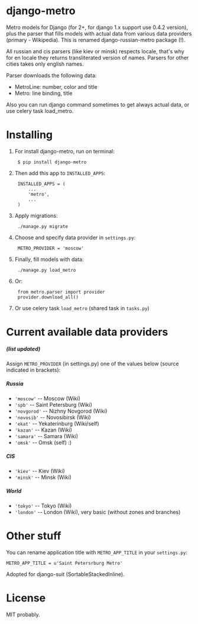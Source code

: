 django-metro
==============

Metro models for Django (for 2+, for django 1.x support use 0.4.2 version), plus the parser that fills
models with actual data from various data providers (primary - Wikipedia).
This is renamed django-russian-metro package (!).

All russian and cis parsers (like kiev or minsk) respects locale, that's why
for en locale they returns transliterated version of names.
Parsers for other cities takes only english names.

Parser downloads the following data:

- MetroLine: number, color and title
- Metro: line binding, title

Also you can run django command sometimes to get always actual data, or use celery task load_metro.


Installing
==============

1. For install django-metro, run on terminal:

        $ pip install django-metro

1. Then add this app to ``INSTALLED_APPS``:

        INSTALLED_APPS = (
            ...
            'metro',
            ...
        )

1. Apply migrations:

        ./manage.py migrate

1. Choose and specify data provider in `settings.py`:

        METRO_PROVIDER = 'moscow'

1. Finally, fill models with data:

        ./manage.py load_metro

1. Or:

        from metro.parser import provider
        provider.download_all()

1. Or use celery task `load_metro` (shared task in `tasks.py`)


Current available data providers
==============
##### (list updated)
Assign `METRO_PROVIDER` (in settings.py) one of the values below (source indicated in brackets):

##### Russia
- `'moscow'` -- Moscow (Wiki)
- `'spb'` -- Saint Petersburg (Wiki)
- `'novgorod'` -- Nizhny Novgorod (Wiki)
- `'novosib'` -- Novosibirsk (Wiki)
- `'ekat'` -- Yekaterinburg (Wiki/self)
- `'kazan'` -- Kazan (Wiki)
- `'samara'` -- Samara (Wiki)
- `'omsk'` -- Omsk (self) :)

##### CIS
- `'kiev'` -- Kiev (Wiki)
- `'minsk'` -- Minsk (Wiki)

##### World
- `'tokyo'` -- Tokyo (Wiki)
- `'london'` -- London (Wiki), very basic (without zones and branches)


Other stuff
==============
You can rename application title with `METRO_APP_TITLE` in your `settings.py`:

    METRO_APP_TITLE = u'Saint Petersrburg Metro'

Adopted for django-suit (SortableStackedInline).


License
==============
MIT probably.

